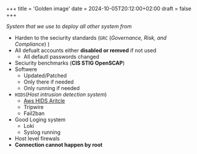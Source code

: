 +++
title = 'Golden image'
date = 2024-10-05T20:12:00+02:00
draft = false
+++

*System that we use to deploy all other system from*
- Harden to the seciurity standards (`GRC` (*Governance, Risk, and Compliance*) )
- All defualt accounts either **disabled or remved** if not used
    - All defautl passwords changed 
- Seciurity benchmarks (**CIS STIG OpenSCAP**)
- Softwere
    - Updated/Patched 
    - Only there if needed 
    - Only running if needed
- `HIDS`(*Host intrusion detection system*)
    - [Aws HIDS Aritcle ](https://aws.amazon.com/blogs/security/how-to-monitor-host-based-intrusion-detection-system-alerts-on-amazon-ec2-instances/)
    - Tripwire
    - Fail2ban
- Good Loging system 
    - Loki 
    - Syslog running 
- Host level firewals 
- **Connection cannot happen by root**


